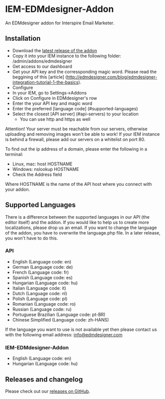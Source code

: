 IEM-EDMdesigner-Addon
======================

An EDMdesigner addon for Interspire Email Marketer.


## Installation
 * Download the [latest release of the addon](https://github.com/EDMdesigner/IEM-EDMdesigner-Addon/releases)
 * Copy it into your IEM instance to the following folder: /admin/addons/edmdesigner
 * Get access to our dashboard
  * Get your API key and the corressponding magic word. Please read the beggining of this [article] (http://edmdesigner.com/blog/edmdesigner-integration-tutorial-1-the-basics).
 * Configure
  * In your IEM, go to Settings->Addons
  * Click on Configure in EDMdesigner's row
  * Enter the your API key and magic word
  * Enter the preferred [language code] (#supported-languages)
  * Select the closest [API server] (#api-servers) to your location
  	* You can use http and https as well

Attention! Your server must be reachable from our servers, otherwise uploading and removing images won't be able to work! If your IEM instance is behind a firewall, please add our servers on a whitelist on port 80.

To find out the ip address of a domain, please enter the following in a terminal:
 * Linux, mac: host HOSTNAME
 * Windows: nslookup HOSTNAME
  * Check the Address field

Where HOSTNAME is the name of the API host where you connect with your addon.

## Supported Languages
There is a difference between the supported languages in our API (the editor itself) and the addon. If you would like to help us to create more localizations, please drop us an email. If you want to change the language of the addon, you have to overwrite the language.php file. In a later release, you won't have to do this.

### API
 * English (Language code: en)
 * German (Language code: de)
 * French (Language code: fr)
 * Spanish (Language code: es)
 * Hungarian (Language code: hu)
 * Italian (Language code: it)
 * Dutch (Language code: nl)
 * Polish (Language code: pl)
 * Romanian (Language code: ro)
 * Russian (Language code: ru)
 * Portuguese Brazilian (Language code: pt-BR)
 * Chinese Simplified (Language code: zh-HANS)

If the language you want to use is not available yet then please contact us with the following email address: info@edmdesigner.com

### IEM-EDMdesigner-Addon
 * English (Language code: en)
 * Hungarian (Language code: hu)

## Releases and changelog
Please check out our [releases on GitHub](https://github.com/EDMdesigner/IEM-EDMdesigner-Addon/releases).
